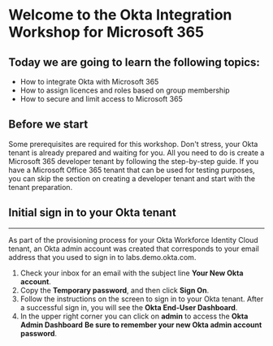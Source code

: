 # Welcome to the Okta Integration Workshop for Microsoft 365

## Today we are going to learn the following topics:

- How to integrate Okta with Microsoft 365
- How to assign licences and roles based on group membership
- How to secure and limit access to Microsoft 365

## Before we start

Some prerequisites are required for this workshop. Don't stress, your Okta tenant is already prepared and waiting for you. All you need to do is create a Microsoft 365 developer tenant by following the step-by-step guide.
If you have a Microsoft Office 365 tenant that can be used for testing purposes, you can skip the section on creating a developer tenant and start with the tenant preparation.

## Initial sign in to your Okta tenant

---
As part of the provisioning process for your Okta Workforce Identity Cloud tenant, an Okta admin account was created that corresponds to your email address that you used to sign in to labs.demo.okta.com.

1. Check your inbox for an email with the subject line **Your New Okta account**.
1. Copy the **Temporary password**, and then click **Sign On**.
1. Follow the instructions on the screen to sign in to your Okta tenant. After a successful sign in, you will see the **Okta End-User Dashboard**.
1. In the upper right corner you can click on **admin** to access the **Okta Admin Dashboard**
   **Be sure to remember your new Okta admin account password**.
